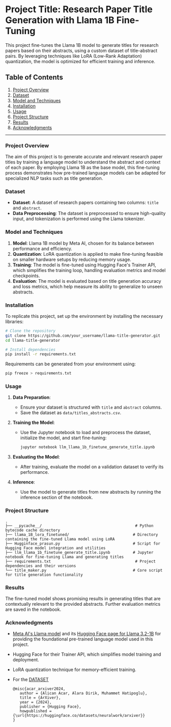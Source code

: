 # Project Title: **Research Paper Title Generation with Llama 1B Fine-Tuning**

This project fine-tunes the Llama 1B model to generate titles for research papers based on their abstracts, using a custom dataset of title-abstract pairs. By leveraging techniques like LoRA (Low-Rank Adaptation) quantization, the model is optimized for efficient training and inference.

## Table of Contents
1. [Project Overview](#project-overview)
2. [Dataset](#dataset)
3. [Model and Techniques](#model-and-techniques)
4. [Installation](#installation)
5. [Usage](#usage)
6. [Project Structure](#project-structure)
7. [Results](#results)
8. [Acknowledgments](#acknowledgments)

---

### Project Overview

The aim of this project is to generate accurate and relevant research paper titles by training a language model to understand the abstract and context of each paper. By employing Llama 1B as the base model, this fine-tuning process demonstrates how pre-trained language models can be adapted for specialized NLP tasks such as title generation.

### Dataset

- **Dataset**: A dataset of research papers containing two columns: `title` and `abstract`.
- **Data Preprocessing**: The dataset is preprocessed to ensure high-quality input, and tokenization is performed using the Llama tokenizer. 

### Model and Techniques

1. **Model**: Llama 1B model by Meta AI, chosen for its balance between performance and efficiency.
2. **Quantization**: LoRA quantization is applied to make fine-tuning feasible on smaller hardware setups by reducing memory usage.
3. **Training**: The model is fine-tuned using Hugging Face's Trainer API, which simplifies the training loop, handling evaluation metrics and model checkpoints.
4. **Evaluation**: The model is evaluated based on title generation accuracy and loss metrics, which help measure its ability to generalize to unseen abstracts.

### Installation

To replicate this project, set up the environment by installing the necessary libraries:

```bash
# Clone the repository
git clone https://github.com/your_username/llama-title-generator.git
cd llama-title-generator

# Install dependencies
pip install -r requirements.txt
```

Requirements can be generated from your environment using:
```bash
pip freeze > requirements.txt
```

### Usage

1. **Data Preparation**:
   - Ensure your dataset is structured with `title` and `abstract` columns.
   - Save the dataset as `data/titles_abstracts.csv`.

2. **Training the Model**:
   - Use the Jupyter notebook to load and preprocess the dataset, initialize the model, and start fine-tuning:
     ```bash
     jupyter notebook llm_llama_1b_finetune_generate_title.ipynb
     ```

3. **Evaluating the Model**:
   - After training, evaluate the model on a validation dataset to verify its performance.

4. **Inference**:
   - Use the model to generate titles from new abstracts by running the inference section of the notebook.

### Project Structure

```
.
├── __pycache__/                                         # Python bytecode cache directory
├── llama_1B_lora_finetuned/                            # Directory containing the fine-tuned Llama model using LoRA
├── Hugginface_prasun.py                                # Script for Hugging Face model integration and utilities
├── llm_llama_1b_finetune_generate_title.ipynb          # Jupyter notebook for fine-tuning Llama and generating titles
├── requirements.txt                                     # Project dependencies and their versions
└── title_maker.py                                      # Core script for title generation functionality
```

### Results

The fine-tuned model shows promising results in generating titles that are contextually relevant to the provided abstracts. Further evaluation metrics are saved in the notebook.

### Acknowledgments

- [Meta AI's Llama model](https://www.llama.com/) and its [Hugging Face page for Llama 3.2-1B](https://huggingface.co/meta-llama/Llama-3.2-1B) for providing the foundational pre-trained language model used in this project.
- Hugging Face for their Trainer API, which simplifies model training and deployment.
- LoRA quantization technique for memory-efficient training.

- For the [DATASET](https://huggingface.co/datasets/neuralwork/arxiver)
  ```
  @misc{acar_arxiver2024,
     author = {Alican Acar, Alara Dirik, Muhammet Hatipoglu},
     title = {ArXiver},
     year = {2024},
     publisher = {Hugging Face},
     howpublished = {\url{https://huggingface.co/datasets/neuralwork/arxiver}}
  }
  ```
